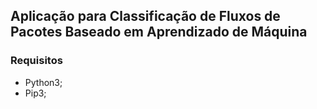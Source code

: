 ## Aplicação para Classificação de Fluxos de Pacotes Baseado em Aprendizado de Máquina

### Requisitos

- Python3;
- Pip3;